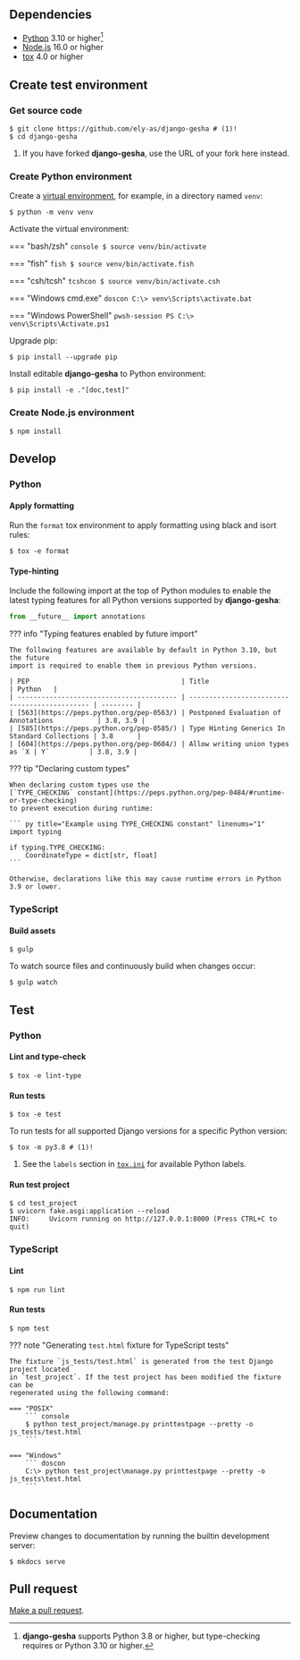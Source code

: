 ## Dependencies

- [Python](https://www.python.org/) 3.10 or higher[^1]
- [Node.js](https://nodejs.org/) 16.0 or higher
- [tox](https://tox.wiki/en/latest/installation.html) 4.0 or higher

[^1]: **django-gesha** supports Python 3.8 or higher, but type-checking requires or Python 3.10 or higher.

## Create test environment

### Get source code

``` console
$ git clone https://github.com/ely-as/django-gesha # (1)!
$ cd django-gesha
```

1. If you have forked **django-gesha**, use the URL of your fork here instead.

### Create Python environment

Create a [virtual environment](https://docs.python.org/3/library/venv.html),
for example, in a directory named `venv`:

``` console
$ python -m venv venv
```

Activate the virtual environment:

=== "bash/zsh"
    ``` console
    $ source venv/bin/activate
    ```

=== "fish"
    ``` fish
    $ source venv/bin/activate.fish
    ```

=== "csh/tcsh"
    ``` tcshcon
    $ source venv/bin/activate.csh
    ```

=== "Windows cmd.exe"
    ``` doscon
    C:\> venv\Scripts\activate.bat
    ```

=== "Windows PowerShell"
    ``` pwsh-session
    PS C:\> venv\Scripts\Activate.ps1
    ```

Upgrade pip:

``` console
$ pip install --upgrade pip
```

Install editable **django-gesha** to Python environment:

``` console
$ pip install -e ."[doc,test]"
```

### Create Node.js environment

``` console
$ npm install
```

## Develop

### Python

#### Apply formatting

Run the `format` tox environment to apply formatting using black and isort rules:
``` console
$ tox -e format
```

#### Type-hinting

Include the following import at the top of Python modules to enable the latest typing
features for all Python versions supported by **django-gesha**:

``` py linenums="1"
from __future__ import annotations
```

??? info "Typing features enabled by future import"

    The following features are available by default in Python 3.10, but the future
    import is required to enable them in previous Python versions.

    | PEP                                      | Title                                         | Python   |
    | ---------------------------------------- | --------------------------------------------- | -------- |
    | [563](https://peps.python.org/pep-0563/) | Postponed Evaluation of Annotations           | 3.8, 3.9 |
    | [585](https://peps.python.org/pep-0585/) | Type Hinting Generics In Standard Collections | 3.8      |
    | [604](https://peps.python.org/pep-0604/) | Allow writing union types as `X | Y`          | 3.8, 3.9 |

??? tip "Declaring custom types"

    When declaring custom types use the
    [`TYPE_CHECKING` constant](https://peps.python.org/pep-0484/#runtime-or-type-checking)
    to prevent execution during runtime:

    ``` py title="Example using TYPE_CHECKING constant" linenums="1"
    import typing

    if typing.TYPE_CHECKING:
        CoordinateType = dict[str, float]
    ```

    Otherwise, declarations like this may cause runtime errors in Python 3.9 or lower.

### TypeScript

#### Build assets

``` console
$ gulp
```

To watch source files and continuously build when changes occur:
``` console
$ gulp watch
```

## Test

### Python

#### Lint and type-check

``` console
$ tox -e lint-type
```

#### Run tests

``` console
$ tox -e test
```

To run tests for all supported Django versions for a specific Python version:

``` console
$ tox -m py3.8 # (1)!
```

1.  See the `labels` section in
    [`tox.ini`](https://github.com/ely-as/django-gesha/blob/main/tox.ini) for available
    Python labels.

#### Run test project

``` console
$ cd test_project
$ uvicorn fake.asgi:application --reload
INFO:     Uvicorn running on http://127.0.0.1:8000 (Press CTRL+C to quit)
```

### TypeScript

#### Lint

``` console
$ npm run lint
```

#### Run tests

``` console
$ npm test
```

??? note "Generating `test.html` fixture for TypeScript tests"

    The fixture `js_tests/test.html` is generated from the test Django project located
    in `test_project`. If the test project has been modified the fixture can be
    regenerated using the following command:

    === "POSIX"
        ``` console
        $ python test_project/manage.py printtestpage --pretty -o js_tests/test.html
        ```

    === "Windows"
        ``` doscon
        C:\> python test_project\manage.py printtestpage --pretty -o js_tests\test.html
        ```

## Documentation

Preview changes to documentation by running the builtin development server:

``` console
$ mkdocs serve
```

## Pull request

[Make a pull request](https://github.com/ely-as/django-gesha/pulls).
